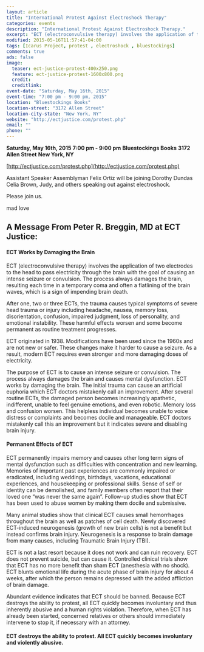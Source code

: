 ```yaml
---
layout: article
title: "International Protest Against Electroshock Therapy"
categories: events
description: "International Protest Against Electroshock Therapy."
excerpt: "ECT (electroconvulsive therapy) involves the application of two electrodes to the head to pass electricity through the brain with the goal of causing an intense seizure or convulsion. The process always damages the brain, resulting each time in a temporary coma and often a flatlining of the brain waves, which is a sign of impending brain death."
modified: 2015-05-16T11:57:41-04:00
tags: [Icarus Project, protest , electroshock , bluestockings]
comments: true
ads: false
image:
  teaser: ect-justice-protest-400x250.png
  feature: ect-justice-protest-1600x800.png
  credit: 
  creditlink: 
event-date: "Saturday, May 16th, 2015"
event-time: "7:00 pm - 9:00 pm, 2015"
location: "Bluestockings Books"
location-street: "3172 Allen Street"
location-city-state: "New York, NY"
website: "http://ectjustice.com/protest.php"
email: ""
phone: ""
---
```


**Saturday, May 16th, 2015**
**7:00 pm - 9:00 pm**
**Bluestockings Books**
**3172 Allen Street**
**New York, NY**

[http://ectjustice.com/protest.php](http://ectjustice.com/protest.php)

Assistant Speaker Assemblyman Felix Ortiz will be joining Dorothy Dundas Celia Brown, Judy, and others speaking out against electroshock. 

Please join us.

mad love

## A Message From Peter R. Breggin, MD at ECT Justice:
#### ECT Works by Damaging the Brain

ECT (electroconvulsive therapy) involves the application of two electrodes to the head to pass electricity through the brain with the goal of causing an intense seizure or convulsion. The process always damages the brain, resulting each time in a temporary coma and often a flatlining of the brain waves, which is a sign of impending brain death.

After one, two or three ECTs, the trauma causes typical symptoms of severe head trauma or injury including headache, nausea, memory loss, disorientation, confusion, impaired judgment, loss of personality, and emotional instability. These harmful effects worsen and some become permanent as routine treatment progresses.

ECT originated in 1938. Modifications have been used since the 1960s and are not new or safer. These changes make it harder to cause a seizure. As a result, modern ECT requires even stronger and more damaging doses of electricity.

The purpose of ECT is to cause an intense seizure or convulsion. The process always damages the brain and causes mental dysfunction.
ECT works by damaging the brain. The initial trauma can cause an artificial euphoria which ECT doctors mistakenly call an improvement. After several routine ECTs, the damaged person becomes increasingly apathetic, indifferent, unable to feel genuine emotions, and even robotic. Memory loss and confusion worsen. This helpless individual becomes unable to voice distress or complaints and becomes docile and manageable. ECT doctors mistakenly call this an improvement but it indicates severe and disabling brain injury.

#### Permanent Effects of ECT

ECT permanently impairs memory and causes other long term signs of mental dysfunction such as difficulties with concentration and new learning. Memories of important past experiences are commonly impaired or eradicated, including weddings, birthdays, vacations, educational experiences, and housekeeping or professional skills. Sense of self or identity can be demolished, and family members often report that their loved one “was never the same again”. Follow-up studies show that ECT has been used to abuse women by making them docile and submissive.

Many animal studies show that clinical ECT causes small hemorrhages throughout the brain as well as patches of cell death. Newly discovered ECT-induced neurogenesis (growth of new brain cells) is not a benefit but instead confirms brain injury. Neurogenesis is a response to brain damage from many causes, including Traumatic Brain Injury (TBI).

ECT is not a last resort because it does not work and can ruin recovery. ECT does not prevent suicide, but can cause it. Controlled clinical trials show that ECT has no more benefit than sham ECT (anesthesia with no shock). ECT blunts emotional life during the acute phase of brain injury for about 4 weeks, after which the person remains depressed with the added affliction of brain damage.

Abundant evidence indicates that ECT should be banned. Because ECT destroys the ability to protest, all ECT quickly becomes involuntary and thus inherently abusive and a human rights violation. Therefore, when ECT has already been started, concerned relatives or others should immediately intervene to stop it, if necessary with an attorney.

#### ECT destroys the ability to protest. All ECT quickly becomes involuntary and violently abusive.

